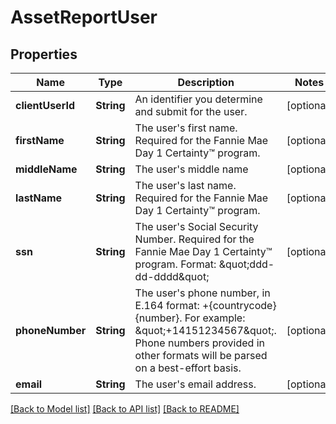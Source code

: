 # AssetReportUser

## Properties
Name | Type | Description | Notes
------------ | ------------- | ------------- | -------------
**clientUserId** | **String** | An identifier you determine and submit for the user. | [optional] 
**firstName** | **String** | The user&#39;s first name. Required for the Fannie Mae Day 1 Certainty™ program. | [optional] 
**middleName** | **String** | The user&#39;s middle name | [optional] 
**lastName** | **String** | The user&#39;s last name.  Required for the Fannie Mae Day 1 Certainty™ program. | [optional] 
**ssn** | **String** | The user&#39;s Social Security Number. Required for the Fannie Mae Day 1 Certainty™ program.  Format: \&quot;ddd-dd-dddd\&quot; | [optional] 
**phoneNumber** | **String** | The user&#39;s phone number, in E.164 format: +{countrycode}{number}. For example: \&quot;+14151234567\&quot;. Phone numbers provided in other formats will be parsed on a best-effort basis. | [optional] 
**email** | **String** | The user&#39;s email address. | [optional] 

[[Back to Model list]](../README.md#documentation-for-models) [[Back to API list]](../README.md#documentation-for-api-endpoints) [[Back to README]](../README.md)


